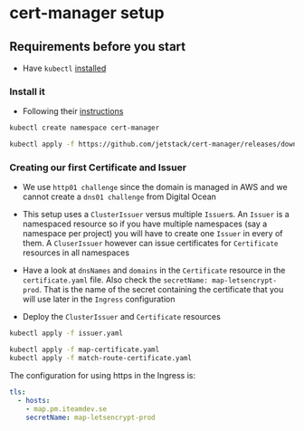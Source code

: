 # cert-manager setup

## Requirements before you start

- Have `kubectl` [installed](https://kubernetes.io/docs/tasks/tools/install-kubectl/)

### Install it

- Following their [instructions](https://docs.cert-manager.io/en/latest/getting-started/install/kubernetes.html)

```bash
kubectl create namespace cert-manager
```

```bash
kubectl apply -f https://github.com/jetstack/cert-manager/releases/download/v0.9.0/cert-manager.yaml
```

### Creating our first Certificate and Issuer

- We use `http01 challenge` since the domain is managed in AWS and we cannot create a `dns01 challenge` from Digital Ocean

- This setup uses a `ClusterIssuer` versus multiple `Issuer`s. An `Issuer` is a namespaced resource so if you have multiple namespaces (say a namespace per project) you will have to create one `Issuer` in every of them.
A `CluserIssuer` however can issue certificates for `Certificate` resources in all namespaces

- Have a look at `dnsNames` and `domains` in the `Certificate` resource in the `certificate.yaml` file.
Also check the `secretName: map-letsencrypt-prod`. That is the name of the secret containing the certificate that you will use later in the `Ingress` configuration

- Deploy the `ClusterIssuer` and `Certificate` resources

```bash
kubectl apply -f issuer.yaml
```

```bash
kubectl apply -f map-certificate.yaml
kubectl apply -f match-route-certificate.yaml
```

The configuration for using https in the Ingress is:

```yaml
tls:
  - hosts:
    - map.pm.iteamdev.se
    secretName: map-letsencrypt-prod
```
